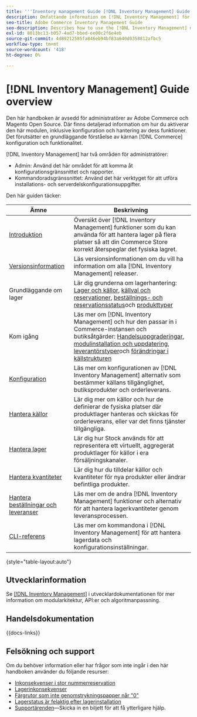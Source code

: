 ```yaml
---
title: '''Inventory management Guide [!DNL Inventory Management] Guide'
description: Omfattande information om [!DNL Inventory Management] för Adobe Commerce- och Magento Open Source-administratörer, inklusive migrering och konfiguration.
seo-title: Adobe Commerce Inventory Management Guide
seo-description: Describes how to use the [!DNL Inventory Management] module in Adobe Commerce or Magento Open Source.
exl-id: 8013bc13-b057-4ad7-bbed-ee00c2f6e4eb
source-git-commit: 4d89212585fa846eb94bf83a640d0358812afbc5
workflow-type: tm+mt
source-wordcount: '418'
ht-degree: 0%

---
```


# [!DNL Inventory Management] Guide overview

Den här handboken är avsedd för administratörer av Adobe Commerce och Magento Open Source. Där finns detaljerad information om hur du aktiverar den här modulen, inklusive konfiguration och hantering av dess funktioner. Det förutsätter en grundläggande förståelse av kärnan [!DNL Commerce] konfiguration och funktionalitet.

[!DNL Inventory Management] har två områden för administratörer:

- Admin: Använd det här området för att komma åt konfigurationsgränssnittet och rapporter.
- Kommandoradsgränssnittet: Använd det här verktyget för att utföra installations- och serverdelskonfigurationsuppgifter.

Den här guiden täcker:

| Ämne | Beskrivning |
| ------- | ----------- |
| [Introduktion](introduction.md) | Översikt över [!DNL Inventory Management] funktioner som du kan använda för att hantera lager på flera platser så att din Commerce Store korrekt återspeglar det fysiska lagret. |
| [Versionsinformation](release-notes.md) | Läs versionsinformationen om du vill ha information om alla [!DNL Inventory Management] releaser. |
| Grundläggande om lager | Lär dig grunderna om lagerhantering: [Lager och källor](sources-stocks.md), [källval och reservationer](selection-reservations.md), [beställnings- och reservationsstatus](order-status.md)och [produkttyper](product-types.md) |
| Kom igång | Läs mer om [!DNL Inventory Management] och hur den passar in i Commerce-instansen och butiksåtgärder: [Handelsuppgraderingar](migrate.md), [modulinstallation och uppdatering](install-update.md), [leverantörstyper](merchant-sourcing.md)och [förändringar i källstrukturen](expand-restructure.md) |
| [Konfiguration](configuration.md) | Läs mer om konfigurationen av [!DNL Inventory Management] alternativ som bestämmer källans tillgänglighet, butiksprodukter och orderleverans. |
| [Hantera källor](sources-manage.md) | Lär dig mer om källor och hur de definierar de fysiska platser där produktlager hanteras och skickas för orderleverans, eller var det finns tjänster tillgängliga. |
| [Hantera lager](stocks-manage.md) | Lär dig hur Stock används för att representera ett virtuellt, aggregerat produktlager för källor i era försäljningskanaler. |
| [Hantera kvantiteter](quantities-manage.md) | Lär dig hur du tilldelar källor och kvantiteter för nya produkter eller ändrar befintliga produkter. |
| [Hantera beställningar och leveranser](shipments.md) | Läs mer om de andra [!DNL Inventory Management] funktioner och alternativ för att hantera lagerkvantiteter genom leveransprocessen. |
| [CLI-referens](cli.md) | Läs mer om kommandona i [!DNL Inventory Management] för att hantera lagerdata och konfigurationsinställningar. |

{style="table-layout:auto"}

## Utvecklarinformation

Se [[!DNL Inventory Management]](https://developer.adobe.com/commerce/webapi/rest/inventory/) i utvecklardokumentationen för mer information om modularkitektur, API:er och algoritmanpassning.

## Handelsdokumentation

{{docs-links}}

## Felsökning och support

Om du behöver information eller har frågor som inte ingår i den här handboken använder du följande resurser:

- [Inkonsekvenser i stor nummerreservation](https://experienceleague.adobe.com/docs/commerce-knowledge-base/kb/support-tools/patches/v1-0-8/mdva-30112-magento-patch-large-number-reservation-inconsistencies.html)
- [Lagerinkonsekvenser](https://experienceleague.adobe.com/docs/commerce-knowledge-base/kb/support-tools/patches/v1-0-14/mdva-33281-magento-patch-inventory-inconsistency-issues.html)
- [Färgrutor som inte genomstrykningspapper når &quot;0&quot;](https://experienceleague.adobe.com/docs/commerce-knowledge-base/kb/support-tools/patches/v1-0-17/mdva-34850-swatches-not-strike-through-inventory-reaches-0.html)
- [Lagerstatus är felaktig efter lagerinstallation](https://experienceleague.adobe.com/docs/commerce-knowledge-base/kb/troubleshooting/miscellaneous/stock-status-incorrect-after-magento-inventory-install.html)
- [Supportärenden](https://experienceleague.adobe.com/docs/commerce-knowledge-base/kb/help-center-guide/magento-help-center-user-guide.html#submit-ticket)—Skicka in en biljett för att få ytterligare hjälp.
